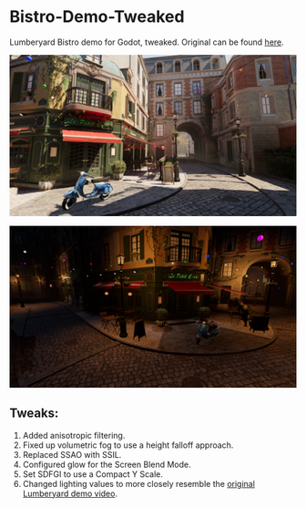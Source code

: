 # Bistro-Demo-Tweaked
Lumberyard Bistro demo for Godot, tweaked. Original can be found [here](https://github.com/godotengine/godot/issues/74965).

![Screenshot](screenshots/screenshotday.png)

![Screenshot](screenshots/screenshotnight.png)

## Tweaks:
1. Added anisotropic filtering.
2. Fixed up volumetric fog to use a height falloff approach.
3. Replaced SSAO with SSIL.
4. Configured glow for the Screen Blend Mode.
5. Set SDFGI to use a Compact Y Scale.
6. Changed lighting values to more closely resemble the [original Lumberyard demo video](https://www.youtube.com/watch?v=JXPA0LOf9JA).
